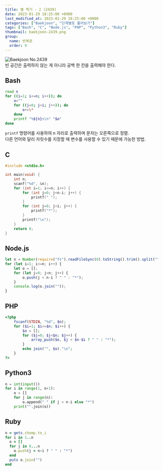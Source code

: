 ```yaml
---
title: 별 찍기 - 2 (2439)
date: 2023-01-29 18:25:00 +0900
last_modified_at: 2023-01-29 18:25:00 +0900
categories: ["Baekjoon", "단계별로 풀어보기"]
tags: ["Bash", "C", "Node.js", "PHP", "Python3", "Ruby"]
thumbnail: baekjoon-2439.png
group:
  name: 반복문
  order: 9
---
```


![Baekjoon No.2439](baekjoon-2439.png)  
빈 공간은 출력하지 않는 게 아니라 공백 한 칸을 출력해야 한다.

## Bash
```bash
read n
for ((i=1; i<=n; i++)); do
	o=""
	for ((j=0; j<i; j++)); do
		o+=\*
	done
	printf "%${n}s\n" "$o"
done
```
`printf` 명령어를 사용하여 n 자리로 출력하며 문자는 오른쪽으로 정렬.  
다른 언어와 달리 자릿수를 지정할 때 변수를 사용할 수 있기 때문에 가능한 방법.

## C
```c
#include <stdio.h>

int main(void) {
	int n;
	scanf("%d", &n);
	for (int i=1; i<=n; i++) {
		for (int j=0; j<n-i; j++) {
			printf(" ");
		}
		for (int j=0; j<i; j++) {
			printf("*");
		}
		printf("\n");
	}
	return 0;
}
```

## Node.js
```javascript
let n = Number(require("fs").readFileSync(0).toString().trim().split("\n")[0]);
for (let i=1; i<=n; i++) {
	let o = [];
	for (let j=0; j<n; j++) {
		o.push(j < n-i ? " " : "*");
	}
	console.log(o.join(""));
}
```

## PHP
```php
<?php
	fscanf(STDIN, "%d", $n);
	for ($i=1; $i<=$n; $i++) {
		$o = [];
		for ($j=0; $j<$n; $j++) {
			array_push($o, $j < $n-$i ? " " : "*");
		}
		echo join("", $o)."\n";
	}
?>
```

## Python3
```python
n = int(input())
for i in range(1, n+1):
    o = []
    for j in range(n):
        o.append(" " if j < n-i else "*")
    print("".join(o))
```

## Ruby
```ruby
n = gets.chomp.to_i
for i in 1..n
  o = []
  for j in 0...n
    o.push(j < n-i ? " " : "*")
  end
  puts o.join("")
end
```
